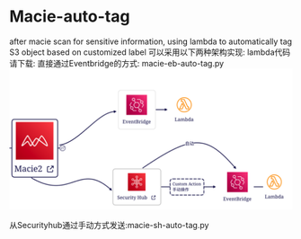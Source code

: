 # Macie-auto-tag
after macie scan for sensitive information, using lambda to automatically tag S3 object based on customized label
可以采用以下两种架构实现:
lambda代码请下载:
直接通过Eventbridge的方式: macie-eb-auto-tag.py 
![diagram](https://github.com/jessicawyc/Macie-auto-tag/blob/main/maci-auto-tag-architect.png)

从Securityhub通过手动方式发送:macie-sh-auto-tag.py
